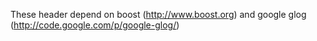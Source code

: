 These header depend on boost (http://www.boost.org) and google glog (http://code.google.com/p/google-glog/)

